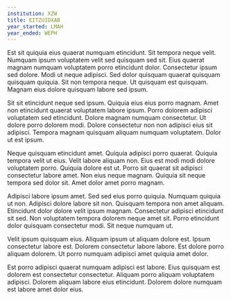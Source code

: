 ```yaml
---
institution: XZW
title: EITZUIDXAB
year_started: LMAH
year_ended: WEPH
---
```


Est sit quiquia eius quaerat numquam etincidunt. Sit tempora neque velit. Numquam ipsum voluptatem velit sed quisquam sed sit. Eius quaerat magnam numquam voluptatem porro etincidunt dolor. Consectetur ipsum sed dolore. Modi ut neque adipisci. Sed dolor quisquam quaerat quisquam quisquam quiquia. Sit non tempora neque. Ut quisquam est quisquam. Magnam eius dolore quisquam labore sed ipsum.

Sit sit etincidunt neque sed ipsum. Quiquia eius eius porro magnam. Amet non etincidunt quaerat voluptatem labore ipsum. Porro dolorem adipisci voluptatem sed etincidunt. Dolore magnam numquam consectetur. Ut dolore porro dolorem modi. Dolore consectetur non non adipisci eius sit adipisci. Tempora magnam quisquam aliquam numquam voluptatem. Dolor ut est ipsum.

Neque quisquam etincidunt amet. Quiquia adipisci porro quaerat. Quiquia tempora velit ut eius. Velit labore aliquam non. Eius est modi modi dolore voluptatem porro. Quiquia dolore est ut. Porro sit quaerat sit adipisci consectetur labore amet. Non eius neque magnam. Quiquia sit neque tempora sed dolor sit. Amet dolor amet porro magnam.

Adipisci labore ipsum amet. Sed sed eius porro quiquia. Numquam quiquia ut non. Adipisci dolore labore sit non. Quisquam tempora non amet aliquam. Etincidunt dolor dolore velit ipsum magnam. Consectetur adipisci etincidunt sit sed. Non voluptatem tempora dolorem neque amet sit. Porro etincidunt dolor quisquam consectetur modi. Sit neque numquam ut.

Velit ipsum quisquam eius. Aliquam ipsum ut aliquam dolore est. Ipsum consectetur labore est. Dolorem consectetur labore labore. Est dolore porro aliquam dolorem. Ut porro numquam adipisci amet quiquia amet dolor.

Est porro adipisci quaerat numquam adipisci est labore. Eius quisquam est dolorem est consectetur consectetur. Aliquam porro aliquam voluptatem adipisci. Dolorem aliquam labore eius etincidunt. Dolorem dolore numquam est labore amet dolor eius.
    